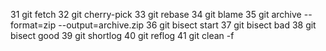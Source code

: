 31 git fetch 
32 git cherry-pick <commit>
33 git rebase <branch> 
34 git blame <file>
35 git archive --format=zip --output=archive.zip <branch>
36 git bisect start
37 git bisect bad
38 git bisect good <commit>
39 git shortlog
40 git reflog
41 git clean -f